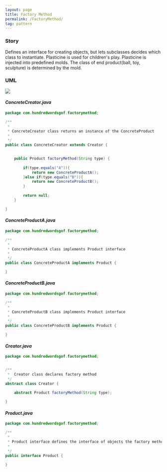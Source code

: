 ```yaml
---
layout: page
title: Factory Method
permalink: /FactoryMethod/
tag: pattern
---
```




### Story 

Defines an interface for creating objects, but lets subclasses decides which class to instantiate.
Plasticine is used for children's play. Plasticine is injected into predefined molds. The class of end product(ball, toy, sculpture) is determined by the mold.



### UML 
![]({{site.baseurl}}/assets/img/factorymethod.png)

#### *ConcreteCreator.java* 
```java 
package com.hundredwordsgof.factorymethod;

/**
 * 
 * ConcreteCreator class returns an instance of the ConcreteProduct
 *
 */
public class ConcreteCreator extends Creator {

	
	public Product factoryMethod(String type) {
		
		if(type.equals("A")){
			return new ConcreteProductA();	
		}else if(type.equals("B")){
			return new ConcreteProductB();
		}
		
		return null;
	}

}
```

#### *ConcreteProductA.java* 
```java 
package com.hundredwordsgof.factorymethod;

/**
 * 
 * ConcreteProductA class implements Product interface
 *
 */
public class ConcreteProductA implements Product {

}
```

#### *ConcreteProductB.java* 
```java 
package com.hundredwordsgof.factorymethod;

/**
 * 
 * ConcreteProductB class implements Product interface
 *
 */
public class ConcreteProductB implements Product {

}
```

#### *Creator.java* 
```java 
package com.hundredwordsgof.factorymethod;


/**
 *  Creator class declares factory method
 */
abstract class Creator {

	abstract Product factoryMethod(String type);
	
}
```

#### *Product.java* 
```java 
package com.hundredwordsgof.factorymethod;

/**
 * 
 * Product interface defines the interface of objects the factory method creates 
 *
 */
public interface Product {

}
```

